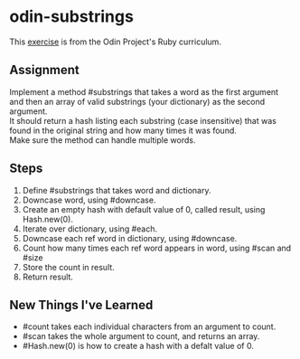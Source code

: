 # odin-substrings
This [exercise](https://www.theodinproject.com/lessons/ruby-sub-strings) is from the Odin Project's Ruby curriculum.
## Assignment
Implement a method #substrings that takes a word as the first argument and then an array of valid substrings (your dictionary) as the second argument.<br>
It should return a hash listing each substring (case insensitive) that was found in the original string and how many times it was found.<br>
Make sure the method can handle multiple words.
## Steps
1. Define #substrings that takes word and dictionary.
2. Downcase word, using #downcase.
3. Create an empty hash with default value of 0, called result, using Hash.new(0).
4. Iterate over dictionary, using #each.
5. Downcase each ref word in dictionary, using #downcase.
6. Count how many times each ref word appears in word, using #scan and #size
7. Store the count in result.
8. Return result.

## New Things I've Learned
- #count takes each individual characters from an argument to count.
- #scan takes the whole argument to count, and returns an array.  
- #Hash.new(0) is how to create a hash with a defalt value of 0.
